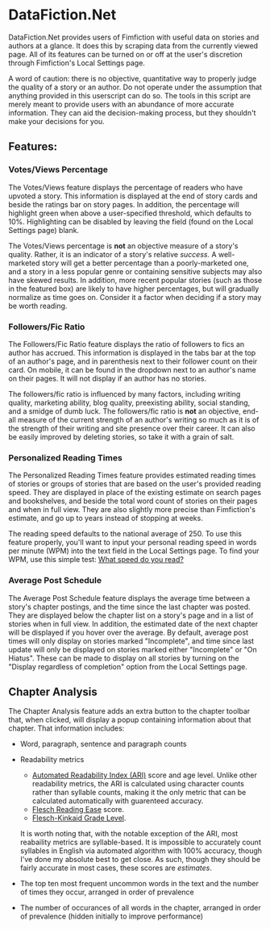 # DataFiction.Net
DataFiction.Net provides users of Fimfiction with useful data on stories and authors at a glance. It does this by scraping data from the currently viewed page. All of its features can be turned on or off at the user's discretion through Fimfiction's Local Settings page.

A word of caution: there is no objective, quantitative way to properly judge the quality of a story or an author. Do not operate under the assumption that anything provided in this userscript can do so. The tools in this script are merely meant to provide users with an abundance of more accurate information. They can aid the decision-making process, but they shouldn't make your decisions for you.

## Features:
### Votes/Views Percentage
The Votes/Views feature displays the percentage of readers who have upvoted a story. This information is displayed at the end of story cards and beside the ratings bar on story pages. In addition, the percentage will highlight green when above a user-specified threshold, which defaults to 10%. Highlighting can be disabled by leaving the field (found on the Local Settings page) blank.

The Votes/Views percentage is **not** an objective measure of a story's quality. Rather, it is an indicator of a story's relative *success.* A well-marketed story will get a better percentage than a poorly-marketed one, and a story in a less popular genre or containing sensitive subjects may also have skewed results. In addition, more recent popular stories (such as those in the featured box) are likely to have higher percentages, but will gradually normalize as time goes on. Consider it a factor when deciding if a story may be worth reading.

### Followers/Fic Ratio
The Followers/Fic Ratio feature displays the ratio of followers to fics an author has accrued. This information is displayed in the tabs bar at the top of an author's page, and in parenthesis next to their follower count on their card. On mobile, it can be found in the dropdown next to an author's name on their pages. It will not display if an author has no stories.

The followers/fic ratio is influenced by many factors, including writing quality, marketing ability, blog quality, preexisting ability, social standing, and a smidge of dumb luck. The followers/fic ratio is **not** an objective, end-all measure of the current strength of an author's writing so much as it is of the strength of their writing and site presence over their career. It can also be easily improved by deleting stories, so take it with a grain of salt.

### Personalized Reading Times
The Personalized Reading Times feature provides estimated reading times of stories or groups of stories that are based on the user's provided reading speed. They are displayed in place of the existing estimate on search pages and bookshelves, and beside the total word count of stories on their pages and when in full view. They are also slightly more precise than Fimfiction's estimate, and go up to years instead of stopping at weeks. 

The reading speed defaults to the national average of 250. To use this feature properly, you'll want to input your personal reading speed in words per minute (WPM) into the text field in the Local Settings page. To find your WPM, use this simple test: [What speed do you read?](https://www.staples.com/sbd/cre/marketing/technology-research-centers/ereaders/speed-reader/iframe.html)

### Average Post Schedule
The Average Post Schedule feature displays the average time between a story's chapter postings, and the time since the last chapter was posted. They are displayed below the chapter list on a story's page and in a list of stories when in full view. In addition, the estimated date of the next chapter will be displayed if you hover over the average. By default, average post times will only display on stories marked "Incomplete", and time since last update will only be displayed on stories marked either "Incomplete" or "On Hiatus". These can be made to display on all stories by turning on the "Display regardless of completion" option from the Local Settings page.

## Chapter Analysis
The Chapter Analysis feature adds an extra button to the chapter toolbar that, when clicked, will display a popup containing information about that chapter. That information includes:
- Word, paragraph, sentence and paragraph counts
- Readability metrics
  - [Automated Readability Index (ARI)](https://en.wikipedia.org/wiki/Automated_readability_index) score and age level. Unlike other readability metrics, the ARI is calculated using character counts rather than syllable counts, making it the only metric that can be calculated automatically with guarenteed accuracy.
  - [Flesch Reading Ease](https://en.wikipedia.org/wiki/Flesch%E2%80%93Kincaid_readability_tests#Flesch_reading_ease) score.
  - [Flesch-Kinkaid Grade Level](https://en.wikipedia.org/wiki/Flesch%E2%80%93Kincaid_readability_tests#Flesch%E2%80%93Kincaid_grade_level).
  
  It is worth noting that, with the notable exception of the ARI, most reabaility metrics are syllable-based. It is impossible to accurately count syllables in English via automated algorithm with 100% accuracy, though I've done my absolute best to get close. As such, though they should be fairly accurate in most cases, these scores are *estimates*.
- The top ten most frequent uncommon words in the text and the number of times they occur, arranged in order of prevalence
- The number of occurances of all words in the chapter, arranged in order of prevalence (hidden initially to improve performance)
